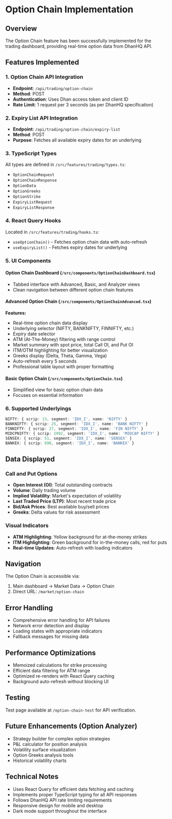 # Option Chain Implementation

## Overview
The Option Chain feature has been successfully implemented for the trading dashboard, providing real-time option data from DhanHQ API.

## Features Implemented

### 1. Option Chain API Integration
- **Endpoint**: `/api/trading/option-chain`
- **Method**: POST
- **Authentication**: Uses Dhan access token and client ID
- **Rate Limit**: 1 request per 3 seconds (as per DhanHQ specification)

### 2. Expiry List API Integration
- **Endpoint**: `/api/trading/option-chain/expiry-list`
- **Method**: POST
- **Purpose**: Fetches all available expiry dates for an underlying

### 3. TypeScript Types
All types are defined in `/src/features/trading/types.ts`:
- `OptionChainRequest`
- `OptionChainResponse`
- `OptionData`
- `OptionGreeks`
- `OptionStrike`
- `ExpiryListRequest`
- `ExpiryListResponse`

### 4. React Query Hooks
Located in `/src/features/trading/hooks.ts`:
- `useOptionChain()` - Fetches option chain data with auto-refresh
- `useExpiryList()` - Fetches expiry dates for underlying

### 5. UI Components

#### Option Chain Dashboard (`/src/components/OptionChainDashboard.tsx`)
- Tabbed interface with Advanced, Basic, and Analyzer views
- Clean navigation between different option chain features

#### Advanced Option Chain (`/src/components/OptionChainAdvanced.tsx`)
**Features:**
- Real-time option chain data display
- Underlying selector (NIFTY, BANKNIFTY, FINNIFTY, etc.)
- Expiry date selector
- ATM (At-The-Money) filtering with range control
- Market summary with spot price, total Call OI, and Put OI
- ITM/OTM highlighting for better visualization
- Greeks display (Delta, Theta, Gamma, Vega)
- Auto-refresh every 5 seconds
- Professional table layout with proper formatting

#### Basic Option Chain (`/src/components/OptionChain.tsx`)
- Simplified view for basic option chain data
- Focuses on essential information

### 6. Supported Underlyings
```typescript
NIFTY: { scrip: 13, segment: 'IDX_I', name: 'NIFTY' }
BANKNIFTY: { scrip: 25, segment: 'IDX_I', name: 'BANK NIFTY' }
FINNIFTY: { scrip: 27, segment: 'IDX_I', name: 'FIN NIFTY' }
MIDCPNIFTY: { scrip: 1992, segment: 'IDX_I', name: 'MIDCAP NIFTY' }
SENSEX: { scrip: 51, segment: 'IDX_I', name: 'SENSEX' }
BANKEX: { scrip: 690, segment: 'IDX_I', name: 'BANKEX' }
```

## Data Displayed

### Call and Put Options
- **Open Interest (OI)**: Total outstanding contracts
- **Volume**: Daily trading volume
- **Implied Volatility**: Market's expectation of volatility
- **Last Traded Price (LTP)**: Most recent trade price
- **Bid/Ask Prices**: Best available buy/sell prices
- **Greeks**: Delta values for risk assessment

### Visual Indicators
- **ATM Highlighting**: Yellow background for at-the-money strikes
- **ITM Highlighting**: Green background for in-the-money calls, red for puts
- **Real-time Updates**: Auto-refresh with loading indicators

## Navigation
The Option Chain is accessible via:
1. Main dashboard → Market Data → Option Chain
2. Direct URL: `/market/option-chain`

## Error Handling
- Comprehensive error handling for API failures
- Network error detection and display
- Loading states with appropriate indicators
- Fallback messages for missing data

## Performance Optimizations
- Memoized calculations for strike processing
- Efficient data filtering for ATM range
- Optimized re-renders with React Query caching
- Background auto-refresh without blocking UI

## Testing
Test page available at `/option-chain-test` for API verification.

## Future Enhancements (Option Analyzer)
- Strategy builder for complex option strategies
- P&L calculator for position analysis
- Volatility surface visualization
- Option Greeks analysis tools
- Historical volatility charts

## Technical Notes
- Uses React Query for efficient data fetching and caching
- Implements proper TypeScript typing for all API responses
- Follows DhanHQ API rate limiting requirements
- Responsive design for mobile and desktop
- Dark mode support throughout the interface
